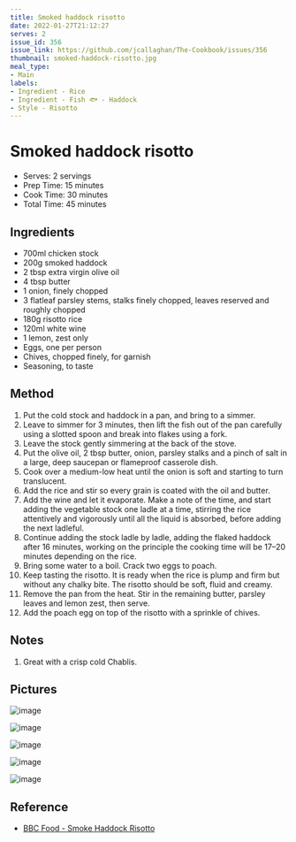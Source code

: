 ```yaml
---
title: Smoked haddock risotto
date: 2022-01-27T21:12:27
serves: 2
issue_id: 356
issue_link: https://github.com/jcallaghan/The-Cookbook/issues/356
thumbnail: smoked-haddock-risotto.jpg
meal_type:
- Main
labels:
- Ingredient - Rice
- Ingredient - Fish 🐟 - Haddock
- Style - Risotto
---
```


# Smoked haddock risotto

- Serves: 2 servings
- Prep Time: 15 minutes
- Cook Time: 30 minutes
- Total Time: 45 minutes

## Ingredients

- 700ml chicken stock
- 200g smoked haddock
- 2 tbsp extra virgin olive oil
- 4 tbsp butter
- 1 onion, finely chopped
- 3 flatleaf parsley stems, stalks finely chopped, leaves reserved and roughly chopped
- 180g risotto rice
- 120ml white wine
- 1 lemon, zest only
- Eggs, one per person
- Chives, chopped finely, for garnish
- Seasoning, to taste

## Method

1. Put the cold stock and haddock in a pan, and bring to a simmer. 
2. Leave to simmer for 3 minutes, then lift the fish out of the pan carefully using a slotted spoon and break into flakes using a fork.
3. Leave the stock gently simmering at the back of the stove.
4. Put the olive oil, 2 tbsp butter, onion, parsley stalks and a pinch of salt in a large, deep saucepan or flameproof casserole dish.
5. Cook over a medium-low heat until the onion is soft and starting to turn translucent. 
6. Add the rice and stir so every grain is coated with the oil and butter.
7. Add the wine and let it evaporate. Make a note of the time, and start adding the vegetable stock one ladle at a time, stirring the rice attentively and vigorously until all the liquid is absorbed, before adding the next ladleful. 
8. Continue adding the stock ladle by ladle, adding the flaked haddock after 16 minutes, working on the principle the cooking time will be 17–20 minutes depending on the rice. 
9. Bring some water to a boil. Crack two eggs to poach.
10. Keep tasting the risotto. It is ready when the rice is plump and firm but without any chalky bite. The risotto should be soft, fluid and creamy.
11. Remove the pan from the heat. Stir in the remaining butter, parsley leaves and lemon zest, then serve.
12. Add the poach egg on top of the risotto with a sprinkle of chives.

## Notes

1. Great with a crisp cold Chablis.

## Pictures 

![image](https://user-images.githubusercontent.com/7449908/156051340-16a12248-80ff-41e8-ade1-f55c45c669f9.jpeg)

![image](https://user-images.githubusercontent.com/7449908/156051796-461f5f24-6117-456d-add5-09902d37b911.jpeg)

![image](https://user-images.githubusercontent.com/7449908/156052125-f707d719-d318-4bd1-bb05-0a74a789f38a.jpeg)

![image](https://user-images.githubusercontent.com/7449908/156052386-03ceb8bd-9045-46fa-a7cf-c60c802f1d49.jpeg)

![image](https://user-images.githubusercontent.com/7449908/156052560-cf22e077-b94a-47f7-bf60-dab9fd39e359.jpeg)

## Reference

- [BBC Food - Smoke Haddock Risotto](https://www.bbc.co.uk/food/recipes/smoked_haddock_risotto_00466)
